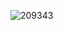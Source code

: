 ![209343](https://user-images.githubusercontent.com/33039752/132430663-78011892-2ef6-40d8-a710-78726ff98d59.gif)

